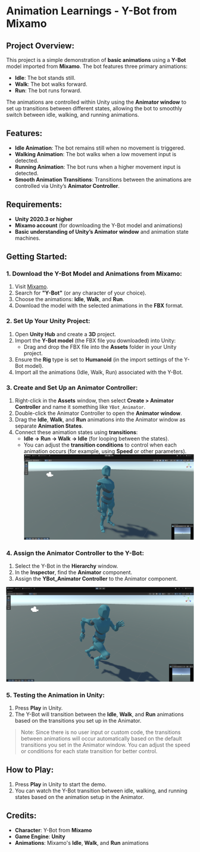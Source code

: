 # Animation Learnings - Y-Bot from Mixamo

## Project Overview:
This project is a simple demonstration of **basic animations** using a **Y-Bot** model imported from **Mixamo**. The bot features three primary animations:
- **Idle**: The bot stands still.
- **Walk**: The bot walks forward.
- **Run**: The bot runs forward.

The animations are controlled within Unity using the **Animator window** to set up transitions between different states, allowing the bot to smoothly switch between idle, walking, and running animations.

## Features:
- **Idle Animation**: The bot remains still when no movement is triggered.
- **Walking Animation**: The bot walks when a low movement input is detected.
- **Running Animation**: The bot runs when a higher movement input is detected.
- **Smooth Animation Transitions**: Transitions between the animations are controlled via Unity’s **Animator Controller**.

## Requirements:
- **Unity 2020.3 or higher**
- **Mixamo account** (for downloading the Y-Bot model and animations)
- **Basic understanding of Unity’s Animator window** and animation state machines.

## Getting Started:

### 1. Download the Y-Bot Model and Animations from Mixamo:
1. Visit [Mixamo](https://www.mixamo.com/).
2. Search for **"Y-Bot"** (or any character of your choice).
3. Choose the animations: **Idle**, **Walk**, and **Run**.
4. Download the model with the selected animations in the **FBX** format.

### 2. Set Up Your Unity Project:
1. Open **Unity Hub** and create a **3D** project.
2. Import the **Y-Bot model** (the FBX file you downloaded) into Unity:
   - Drag and drop the FBX file into the **Assets** folder in your Unity project.
3. Ensure the **Rig** type is set to **Humanoid** (in the import settings of the Y-Bot model).
4. Import all the animations (Idle, Walk, Run) associated with the Y-Bot.

### 3. Create and Set Up an Animator Controller:
1. Right-click in the **Assets** window, then select **Create > Animator Controller** and name it something like `YBot_Animator`.
2. Double-click the Animator Controller to open the **Animator window**.
3. Drag the **Idle**, **Walk**, and **Run** animations into the Animator window as separate **Animation States**.
4. Connect these animation states using **transitions**:
   - **Idle → Run → Walk → Idle** (for looping between the states).
   - You can adjust the **transition conditions** to control when each animation occurs (for example, using **Speed** or other parameters).
![Idle image](https://github.com/sidk3/Animation-Learnings/blob/main/Idle.png)
### 4. Assign the Animator Controller to the Y-Bot:
1. Select the Y-Bot in the **Hierarchy** window.
2. In the **Inspector**, find the **Animator** component.
3. Assign the **YBot_Animator Controller** to the Animator component.

![Running image](https://github.com/sidk3/Animation-Learnings/blob/main/Running.png)

### 5. Testing the Animation in Unity:
1. Press **Play** in Unity.
2. The Y-Bot will transition between the **Idle**, **Walk**, and **Run** animations based on the transitions you set up in the Animator.

> Note: Since there is no user input or custom code, the transitions between animations will occur automatically based on the default transitions you set in the Animator window. You can adjust the speed or conditions for each state transition for better control.

## How to Play:
1. Press **Play** in Unity to start the demo.
2. You can watch the Y-Bot transition between idle, walking, and running states based on the animation setup in the Animator.

## Credits:
- **Character**: Y-Bot from **Mixamo**
- **Game Engine**: **Unity**
- **Animations**: Mixamo's **Idle**, **Walk**, and **Run** animations
